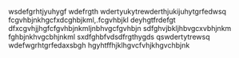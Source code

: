 wsdefgrhtjyuhygf
wdefrgth
wdertyukytrewderthjukijuhytgrfedwsq
fcgvhbjnkhgcfxdcghbjkml,.fcgvhbjkl
deyhgtfrdefgt
dfxcgvhjjhgfcfgvhbjnkmljnbhvgcfgvhbjn
sdfghvjbkljhbvgcxvbhjnkm
fghbjnkhvgcbhjnkml
sxdfghbfvdsdfrgthygds
qswdertytrewsq
wdefwgrhtgrfedaxsbgh
hgyhtffhjklhgvcfvhjkhgvchbjnk
